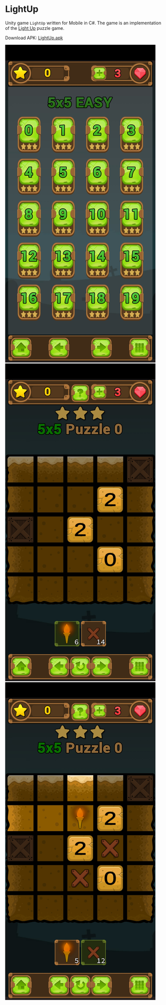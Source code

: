 # LightUp

Unity game `LightUp` written for Mobile in C#. The game is an implementation of the [Light Up](https://en.wikipedia.org/wiki/Light_Up_(puzzle)) puzzle game.

Download APK: [LightUp.apk](LightUp.apk)

![](images/1.jpg)
![](images/2.jpg)
![](images/3.jpg)
